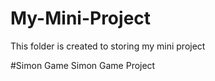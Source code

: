 # My-Mini-Project
This folder is created to storing my mini project

#Simon Game
Simon Game Project
